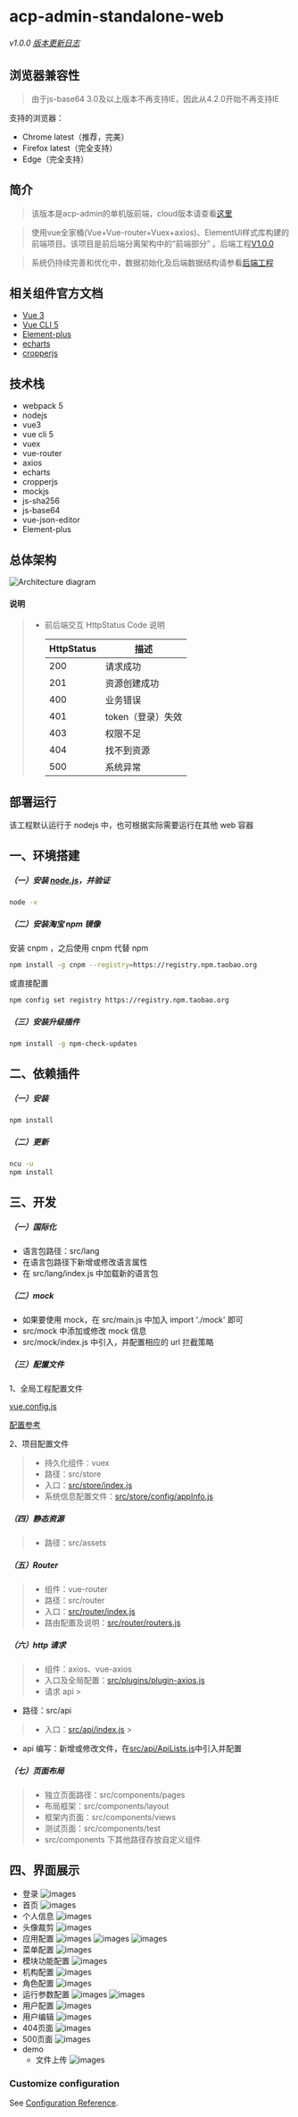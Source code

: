 # acp-admin-standalone-web

###### v1.0.0 [版本更新日志](doc/version_history.md)

## 浏览器兼容性

> 由于js-base64 3.0及以上版本不再支持IE，因此从4.2.0开始不再支持IE

支持的浏览器：

- Chrome latest（推荐，完美）
- Firefox latest（完全支持）
- Edge（完全支持）

## 简介
> 该版本是acp-admin的单机版前端，cloud版本请查看[这里](https://github.com/zhangbin1010/acp-admin)

> 使用vue全家桶(Vue+Vue-router+Vuex+axios)、ElementUI样式库构建的前端项目。该项目是前后端分离架构中的“前端部分” 。后端工程[V1.0.0](https://github.com/zhangbin1010/acp-admin-standalone)

> 系统仍持续完善和优化中，数据初始化及后端数据结构请参看[后端工程](https://github.com/zhangbin1010/acp-admin-standalone)

## 相关组件官方文档

- [Vue 3](https://v3.cn.vuejs.org/)
- [Vue CLI 5](https://cli.vuejs.org/zh/)
- [Element-plus](https://element-plus.gitee.io/#/zh-CN)
- [echarts](https://www.echartsjs.com/index.html)
- [cropperjs](https://github.com/fengyuanchen/cropperjs)

## 技术栈

- webpack 5
- nodejs
- vue3
- vue cli 5
- vuex
- vue-router
- axios
- echarts
- cropperjs
- mockjs
- js-sha256
- js-base64
- vue-json-editor
- Element-plus

## 总体架构

![Architecture diagram](doc/images/总体架构.jpg)

#### 说明

> - 前后端交互 HttpStatus Code 说明
>
>     | HttpStatus | 描述 |
>     | --- | --- |
>     | 200 | 请求成功 |
>     | 201 | 资源创建成功 |
>     | 400 | 业务错误 |
>     | 401 | token（登录）失效 |
>     | 403 | 权限不足 |
>     | 404 | 找不到资源 |
>     | 500 | 系统异常 |

## 部署运行

该工程默认运行于 nodejs 中，也可根据实际需要运行在其他 web 容器

## 一、环境搭建

##### （一）安装 [node.js](http://nodejs.cn)，并验证

``` bash
node -v
```

##### （二）安装淘宝 npm 镜像

安装 cnpm ，之后使用 cnpm 代替 npm

``` bash
npm install -g cnpm --registry=https://registry.npm.taobao.org
```

或直接配置

```bash
npm config set registry https://registry.npm.taobao.org
```

##### （三）安装升级插件

```bash
npm install -g npm-check-updates
```

## 二、依赖插件

##### （一）安装

``` bash
npm install
```

##### （二）更新

``` bash
ncu -u
npm install
```

## 三、开发

##### （一）国际化

- 语言包路径：src/lang
- 在语言包路径下新增或修改语言属性
- 在 src/lang/index.js 中加载新的语言包

##### （二）mock

- 如果要使用 mock，在 src/main.js 中加入 import './mock' 即可
- src/mock 中添加或修改 mock 信息
- src/mock/index.js 中引入，并配置相应的 url 拦截策略

##### （三）配置文件

1、全局工程配置文件

[vue.config.js](vue.config.js)

[配置参考](https://cli.vuejs.org/zh/config/#css-loaderoptions)

2、项目配置文件
> - 持久化组件：vuex
> - 路径：src/store
> - 入口：[src/store/index.js](src/store/index.js)
> - 系统信息配置文件：[src/store/config/appInfo.js](src/store/config/appInfo.js)

##### （四）静态资源

> - 路径：src/assets

##### （五）Router

> - 组件：vue-router
> - 路径：src/router
> - 入口：[src/router/index.js](src/router/index.js)
> - 路由配置及说明：[src/router/routers.js](src/router/routers.js)

##### （六）http 请求

> - 组件：axios、vue-axios
> - 入口及全局配置：[src/plugins/plugin-axios.js](src/plugins/axios/plugin-axios.js)
> - 请求 api
    >

- 路径：src/api

> - 入口：[src/api/index.js](src/api/index.js)
    >
- api 编写：新增或修改文件，在[src/api/ApiLists.js](src/api/ApiLists.js)中引入并配置

##### （七）页面布局

> - 独立页面路径：src/components/pages
> - 布局框架：src/components/layout
> - 框架内页面：src/components/views
> - 测试页面：src/components/test
> - src/components 下其他路径存放自定义组件

## 四、界面展示

- 登录
  ![images](doc/images/pages/login.png)
- 首页
  ![images](doc/images/pages/index.png)
- 个人信息
  ![images](doc/images/pages/userinfo.png)
- 头像裁剪
  ![images](doc/images/pages/avatar.png)
- 应用配置
  ![images](doc/images/pages/appconfig.png)
  ![images](doc/images/pages/appedit.png)
  ![images](doc/images/pages/appupdate.png)
- 菜单配置
  ![images](doc/images/pages/menu.png)
- 模块功能配置
  ![images](doc/images/pages/module.png)
- 机构配置
  ![images](doc/images/pages/org.png)
- 角色配置
  ![images](doc/images/pages/role.png)
- 运行参数配置
  ![images](doc/images/pages/runtime.png)
  ![images](doc/images/pages/runtimeedit.png)
- 用户配置
  ![images](doc/images/pages/userlist.png)
- 用户编辑
  ![images](doc/images/pages/useredit.png)
- 404页面
  ![images](doc/images/pages/404.png)
- 500页面
  ![images](doc/images/pages/500.png)
- demo
    - 文件上传
      ![images](doc/images/pages/upload.png)

### Customize configuration

See [Configuration Reference](https://cli.vuejs.org/config/).
